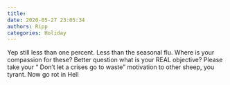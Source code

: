 ```yaml
---
title: 
date: 2020-05-27 23:05:34
authors: Ripp
categories: Holiday
---
```


 Yep still less than one percent.   Less than the seasonal flu.  Where is your compassion for these?   Better question what is your REAL objective?   Please take your “ Don’t let a crises go to waste” motivation to other sheep, you tyrant.  Now go rot in Hell